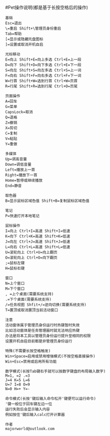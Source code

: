 #Pet操作说明(都是基于长按空格后的操作)

    基础
    Esc=退出
    \=重启 Shift+\管理员身份重启
    Tab=帮助
    [=显示或隐藏托盘图标
    ]=设置或取消开机自启

    光标移动
    E=向上 Shift+E=向上多选 Ctrl+E=上一段
    D=向下 Shift+D=向下多选 Ctrl+E=下一段
    S=向左 Shift+S=向左多选 Ctrl+S=上一词
    F=向右 Shift+F=向右多选 Ctrl+F=下一词
    W=行首 Shift+W=选到行首 Ctrl+W=页首
    R=行尾 Shift+R=选到行尾 Ctrl+O=页尾

    页面操作
    A=回车
    G=菜单
    CapsLock=取消
    Q=退格
    Z=撤销
    X=剪切
    C=复制
    V=粘贴
    Y=重做

    多媒体
    Up=调高音量
    Down=调低音量
    Left=播放上一首
    Right=播放下一首
    Home=暂停或继续播放
    End=静音

    取色器
    B=显示鼠标区域色值 Shift+B=复制鼠标区域色值

    笔记
    P=快速打开本地笔记

    鼠标操作
    I=向上 Ctrl+I=高速 Shift+I=低速
    K=向下 Ctrl+K=高速 Shift+K=低速
    J=向左 Ctrl+J=高速 Shift+J=低速
    L=向右 Ctrl+L=高速 Shift+L=低速
    U=滚轮向上 Ctrl+U=向上翻页
    O=滚轮向上 Ctrl+O=向下翻页
    ;=鼠标左键
    H=鼠标右键

    窗口
    N=上个窗口
    M=下个窗口
    , =上个桌面(需要系统支持)
    .=下个桌面(需要系统支持)
    /=任务视图 Shfit+/=逆向切换(需要系统支持)
    T=置顶或取消置顶当前活动窗口

    注意
    活动窗体属于管理员身份运行时热键暂时失效
    比如活动窗体是任务管理器时就无法响应热键
    办法是将本工具以管理员身份运行提升至相同的权限
    设置开机自启目前都是非管理员身份运行

    特殊(不需要长按空格触发)
    Win+Space=启用或禁用增强模式(不按空格直接操作)
    Win+Esc=禁用或启用所有功能

    数字模式(长按Tab键右手就可以按数字键盘的布局输入数字)
    M=1, =2 .=3
    J=4 K=5 L=6
    U=7 I=8 O=9
    N=0 H=+ Y=-

    命令模式(长按'键后输入命令松开'键便可以运行命令)
    '键一般位于回车键左边一位
    运行失败后会显示输入内容
    例如按住'键后输入calc打开计算器

    作者
    majorworld@outlook.com
